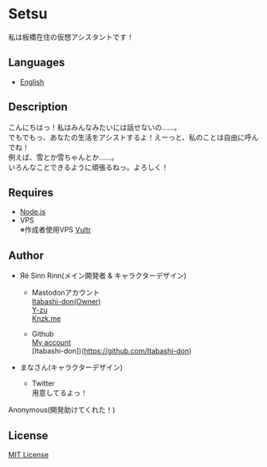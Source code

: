 # Setsu
私は板橋在住の仮想アシスタントです！

## Languages
* [English](/README.md)<Br />

## Description
こんにちはっ！私はみんなみたいには話せないの……。<Br />
でもでもっ、あなたの生活をアシストするよ！えーっと、私のことは自由に呼んでね！<Br />
例えば、雪とか雪ちゃんとか……。<Br />
いろんなことできるように頑張るねっ。よろしく！

## Requires
* [Node.js](https://nodejs.org)
* VPS<Br />
      ※作成者使用VPS [Vultr](https://www.vultr.com)

## Author
* Яё Sinn Rinn(メイン開発者 & キャラクターデザイン)
  * Mastodonアカウント<Br />
      [Itabashi-don(Owner)](https://itabashi.0j0.jp/about)<Br />
      [Y-zu](https://mstdn.y-zu.org/about)<Br />
      [Knzk.me](https://knzk.me/about)

  * Github<Br />
      [My account](https://github.com/sinnrinn)<Br />
      [Itabashi-don])(https://github.com/Itabashi-don)

* まなさん(キャラクターデザイン)<Br />
  * Twitter<Br />
      用意してるよっ！

Anonymous(開発助けてくれた！)

## License
[MIT License](/LICENSE)
